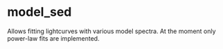# model_sed

Allows fitting lightcurves with various model spectra. At the moment only power-law fits are implemented.